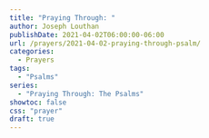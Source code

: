 ```yaml
---
title: "Praying Through: "
author: Joseph Louthan
publishDate: 2021-04-02T06:00:00-06:00
url: /prayers/2021-04-02-praying-through-psalm/
categories:
  - Prayers
tags:
  - "Psalms"
series:
  - "Praying Through: The Psalms"
showtoc: false
css: "prayer"
draft: true
---
```

<div style="font-variant: small-caps;">

</div>

```text

```
